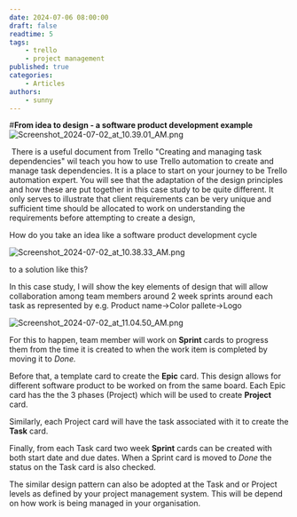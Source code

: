 ```yaml
---
date: 2024-07-06 08:00:00
draft: false
readtime: 5
tags:
    - trello
    - project management
published: true
categories:
    - Articles
authors:
    - sunny
---
```

#**From idea to design - a software product development example**
![Screenshot\_2024-07-02\_at\_10.39.01\_AM.png](https://trello.com/1/cards/6683688ba754dae6073fde32/attachments/668368a8c464b0739bb7347c/download/Screenshot_2024-07-02_at_10.39.01_AM.png)

<!-- more -->
‌
There is a useful document from Trello "Creating and managing task dependencies" wil teach you how to use Trello automation to create and manage task dependencies. It is a place to start on your journey to be Trello automation expert. You will see that the adaptation of the design principles and how these are put together in this case study to be quite different. It only serves to illustrate that client requirements can be very unique and sufficient time should be allocated to work on understanding the requirements before attempting to create a design,

How do you take an idea like a software product development cycle

![Screenshot\_2024-07-02\_at\_10.38.33\_AM.png](https://trello.com/1/cards/6683688ba754dae6073fde32/attachments/668368a9d9e22426055e95ab/download/Screenshot_2024-07-02_at_10.38.33_AM.png)

to a solution like this?

In this case study, I will show the key elements of design that will allow collaboration among team members around 2 week sprints around each task as represented by e.g. Product name->Color pallete->Logo

![Screenshot\_2024-07-02\_at\_11.04.50\_AM.png](https://trello.com/1/cards/6683688ba754dae6073fde32/attachments/66836e79094531c707bd3c2b/download/Screenshot_2024-07-02_at_11.04.50_AM.png)

For this to happen, team member will work on **Sprint** cards to progress them from the time it is created to when the work item is completed by moving it to _Done._

Before that, a template card to create the **Epic** card. This design allows for different software product to be worked on from the same board. Each Epic card has the the 3 phases (Project) which will be used to create **Project** card.

Similarly, each Project card will have the task associated with it to create the **Task** card.

Finally, from each Task card two week **Sprint** cards can be created with both start date and due dates. When a Sprint card is moved to _Done_ the status on the Task card is also checked.

The similar design pattern can also be adopted at the Task and or Project levels as defined by your project management system. This will be depend on how work is being managed in your organisation.
